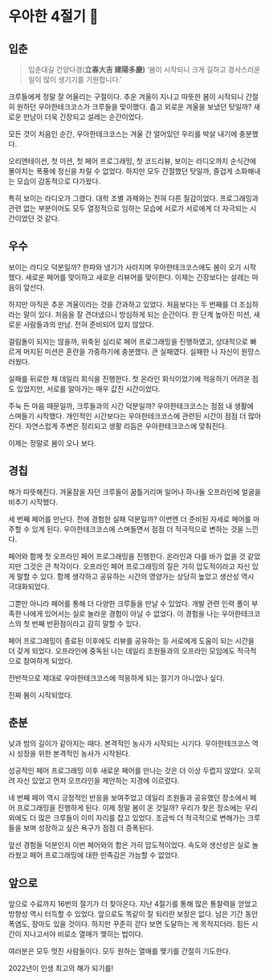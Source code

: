 # 우아한 4절기 🌱

## 입춘

> 입춘대길 건양다경(**立春大吉 建陽多慶)**
‘봄이 시작되니 크게 길하고 경사스러운 일이 많이 생기기를 기원합니다.’
>

크루들에게 정말 잘 어울리는 구절이다. 추운 겨울이 지나고 따뜻한 봄이 시작되니 간절히 원하던 우아한테크코스가 크루들을 맞이했다. 춥고 외로운 겨울을 보냈던 탓일까? 새로운 만남이 더욱 긴장되고 설레는 순간이었다.

모든 것이 처음인 순간, 우아한테크코스는 겨울 간 얼어있던 우리를 박살 내기에 충분했다.

오리엔테이션, 첫 미션, 첫 페어 프로그래밍, 첫 코드리뷰, 보이는 라디오까지 순식간에 몰아치는 폭풍에 정신을 차릴 수 없었다. 하지만 모두 간절했던 탓일까, 즐겁게 소화해내는 모습이 감동적으로 다가왔다.

특히 보이는 라디오가 그랬다. 대학 조별 과제와는 전혀 다른 질감이었다. 프로그래밍과 관련 없는 부분이어도 모두 열정적으로 임하는 모습에 서로가 서로에게 더 자극되는 시간이었던 것 같다.

## 우수

보이는 라디오 덕분일까? 한파와 냉기가 사라지며 우아한테크코스에도 봄이 오기 시작했다. 새로운 페어를 맞이하고 새로운 리뷰어를 맞이한다. 이제는 긴장보다는 설레는 마음이 앞선다.

하지만 아직은 추운 겨울이라는 것을 간과하고 있었다. 처음보다는 두 번째를 더 조심하라는 말이 있다. 처음을 잘 견뎌냈으니 방심하게 되는 순간이다. 한 단계 높아진 미션, 새로운 사람들과의 만남. 전혀 준비되어 있지 않았다.

걸림돌이 되지는 않을까, 위축된 심리로 페어 프로그래밍을 진행하였고, 상대적으로 빠르게 머지된 미션은 혼란을 가중하기에 충분했다. 큰 실패였다. 실패한 나 자신이 원망스러웠다.

실패를 뒤로한 채 데일리 회식을 진행한다. 첫 온라인 회식이었기에 적응하기 어려운 점도 있었지만, 서로를 알아가는 매우 값진 시간이었다.

주눅 든 마음 때문일까, 크루들과의 시간 덕분일까? 우아한테크코스는 점점 내 생활에 스며들기 시작했다. 개인적인 시간보다는 우아한테크코스에 관련된 시간이 점점 더 많아진다. 자연스럽게 주변은 정리되고 생활 리듬은 우아한테크코스에 맞춰진다.

이제는 정말로 봄이 오나 보다.

## 경칩

해가 따뜻해진다. 겨울잠을 자던 크루들이 꿈틀거리며 일어나 하나둘 오프라인에 얼굴을 비추기 시작했다.

세 번째 페어를 만난다. 전에 경험한 실패 덕분일까? 이번엔 더 준비된 자세로 페어를 마주할 수 있게 된다. 우아한테크코스에 스며들면서 점점 더 적극적으로 변하는 것을 느낀다.

페어와 함께 첫 오프라인 페어 프로그래밍을 진행한다. 온라인과 다를 바가 없을 것 같았지만 그것은 큰 착각이다. 오프라인 페어 프로그래밍의 질은 가히 압도적이라고 자신 있게 말할 수 있다. 함께 생각하고 공유하는 시간의 영양가는 상당히 높았고 생산성 역시 극대화되었다.

그뿐만 아니라 페어를 통해 더 다양한 크루들을 만날 수 있었다. 개발 관련 인력 풀이 부족한 나에게 있어서는 실로 놀라운 경험이 아닐 수 없었다. 이 경험을 나는 우아한테크코스의 첫 번째 반환점이라고 감히 말할 수 있다.

페어 프로그래밍이 종료된 이후에도 리뷰를 공유하는 등 서로에게 도움이 되는 시간을 더 갖게 되었다. 오프라인에 중독된 나는 데일리 조원들과의 오프라인 모임에도 적극적으로 참여하게 되었다.

전반적으로 제대로 우아한테크코스에 적응하게 되는 절기가 아니었나 싶다.

진짜 봄이 시작되었다.

## 춘분

낮과 밤의 길이가 같아지는 때다. 본격적인 농사가 시작되는 시기다. 우아한테크코스 역시 성장을 위한 본격적인 농사가 시작된다.

성공적인 페어 프로그래밍 이후 새로운 페어를 만나는 것은 더 이상 두렵지 않았다. 오히려 자신 있었고 먼저 오프라인을 제안하는 지경에 이르렀다.

네 번째 페어 역시 긍정적인 반응을 보여주었고 데일리 조원들과 공유했던 장소에서 페어 프로그래밍을 진행하게 된다. 이제 정말 봄이 온 것일까? 우리가 찾은 장소에는 우리 외에도 더 많은 크루들이 이미 자리를 잡고 있었다. 조금씩 더 적극적으로 변해가는 크루들을 보며 성장하고 싶은 욕구가 점점 더 증폭된다.

앞선 경험들 덕분인지 이번 페어와의 합은 가히 압도적이었다. 속도와 생산성은 실로 놀라웠고 페어 프로그래밍에 대한 만족감은 가늠할 수 없었다.

## 앞으로

앞으로 수료까지 16번의 절기가 더 찾아온다. 지난 4절기를 통해 많은 통찰력을 얻었고 방향성 역시 터득할 수 있었다. 앞으로도 똑같이 잘 되리란 보장은 없다. 남은 기간 동안 폭염도, 장마도 있을 것이다. 하지만 꾸준히 걷다 보면 도달하는 게 목적지더라. 힘든 시간이 지나고서야 비로소 열매가 맺히는 법이다.

여러분은 모두 멋진 사람들이다. 모두 원하는 열매를 맺기를 간절히 기도한다.

2022년이 인생 최고의 해가 되기를!
